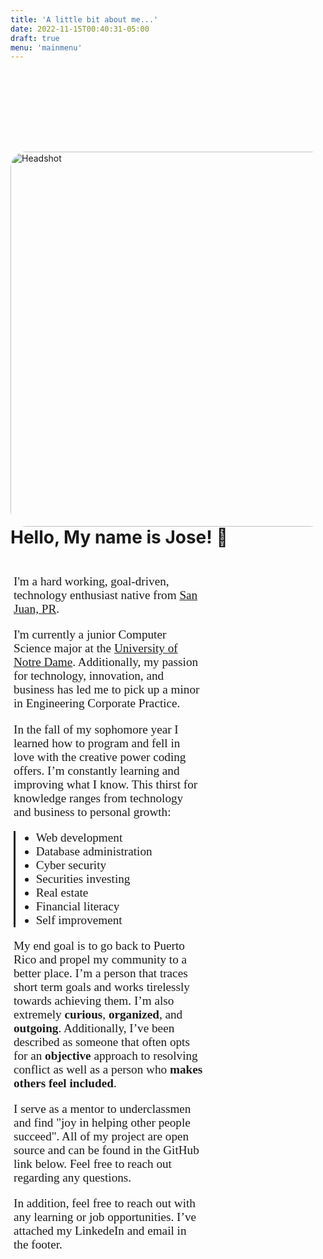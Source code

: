 ```yaml
---
title: 'A little bit about me...'
date: 2022-11-15T00:40:31-05:00
draft: true
menu: 'mainmenu'
---
```


<img src="/headshot.JPG" alt="Headshot" style="float: right; height:600px;border-radius:25px;margin-top: 130px;">

<br />
<br />

<style>
    .about-content{
        width: 60%;
        display: flex;
        flex-direction: column;
        float: left;
        gap: 1rem;
        font-family: "Times New Roman";
        font-size: 1.2rem;
        margin: 5px;
    }
    .blockquote {
        
    }

    .bullets{
        display: block;
        border-left: solid;
        margin-block-end: 1em;
    }
    .bio{
        margin-block-end: 1em;
    }
    
   

</style>

# Hello, My name is Jose! :wave:

<div class= "about-content" >
<bio style="margin-block-end: 0.2em;">

I'm a hard working, goal-driven, technology enthusiast native from [San Juan, PR](https://en.wikipedia.org/wiki/San_Juan,_Puerto_Rico).

I'm currently a junior Computer Science major at the [University of Notre Dame](https://en.wikipedia.org/wiki/University_of_Notre_Dame). Additionally, my passion for technology, innovation, and business has led me to pick up a minor in Engineering Corporate Practice.

In the fall of my sophomore year I learned how to program and fell in love with the creative power coding offers. I’m constantly learning and improving what I know. This thirst for knowledge ranges from technology and business to personal growth:

<div class="bullets">
<ul class="blockquote">
    <li style="border-left: thick black;">Web development</li>
    <li>Database administration</li>
    <li>Cyber security</li>
    <li>Securities investing</li>
    <li>Real estate</li>
    <li>Financial literacy</li>
    <li>Self improvement</li>
</ul>
</div>

My end goal is to go back to Puerto Rico and propel my community to a better place. I’m a person that traces short term goals and works tirelessly towards achieving them. I’m also extremely <b>curious</b>, <b>organized</b>, and <b>outgoing</b>. Additionally, I’ve been described as someone that often opts for an <b>objective</b> approach to resolving conflict as well as a person who <b>makes others feel included</b>.

I serve as a mentor to underclassmen and find "joy in helping other people succeed". All of my project are open source and can be found in the GitHub link below. Feel free to reach out regarding any questions.

In addition, feel free to reach out with any learning or job opportunities. I’ve attached my LinkedeIn and email in the footer.

</bio>

</div>
